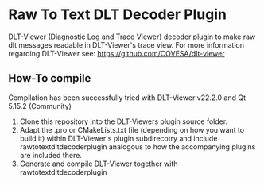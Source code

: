 # Raw To Text DLT Decoder Plugin

DLT-Viewer (Diagnostic Log and Trace Viewer) decoder plugin to make raw dlt messages readable in DLT-Viewer's trace view. For more information regarding DLT-Viewer see: <https://github.com/COVESA/dlt-viewer>

## How-To compile

Compilation has been successfully tried with DLT-Viewer v22.2.0 and Qt 5.15.2 (Community)

1. Clone this repository into the DLT-Viewers plugin source folder.
2. Adapt the .pro or CMakeLists.txt file (depending on how you want to build it) within DLT-Viewer's plugin subdirecotry and include rawtotextdltdecoderplugin analogous to how the accompanying plugins are included there.
3. Generate and compile DLT-Viewer together with rawtotextdltdecoderplugin
